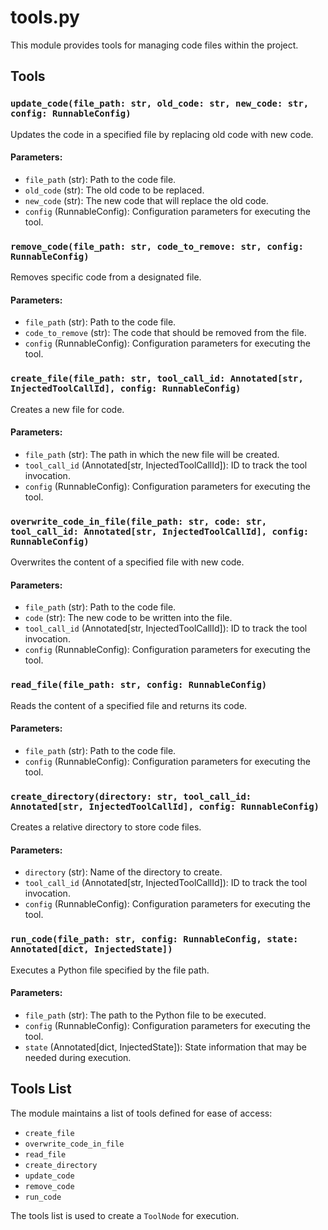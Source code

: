 # tools.py

This module provides tools for managing code files within the project.

## Tools

### `update_code(file_path: str, old_code: str, new_code: str, config: RunnableConfig)`

Updates the code in a specified file by replacing old code with new code.

#### Parameters:
- `file_path` (str): Path to the code file.
- `old_code` (str): The old code to be replaced.
- `new_code` (str): The new code that will replace the old code.
- `config` (RunnableConfig): Configuration parameters for executing the tool.

### `remove_code(file_path: str, code_to_remove: str, config: RunnableConfig)`

Removes specific code from a designated file.

#### Parameters:
- `file_path` (str): Path to the code file.
- `code_to_remove` (str): The code that should be removed from the file.
- `config` (RunnableConfig): Configuration parameters for executing the tool.

### `create_file(file_path: str, tool_call_id: Annotated[str, InjectedToolCallId], config: RunnableConfig)`

Creates a new file for code.

#### Parameters:
- `file_path` (str): The path in which the new file will be created.
- `tool_call_id` (Annotated[str, InjectedToolCallId]): ID to track the tool invocation.
- `config` (RunnableConfig): Configuration parameters for executing the tool.

### `overwrite_code_in_file(file_path: str, code: str, tool_call_id: Annotated[str, InjectedToolCallId], config: RunnableConfig)`

Overwrites the content of a specified file with new code.

#### Parameters:
- `file_path` (str): Path to the code file.
- `code` (str): The new code to be written into the file.
- `tool_call_id` (Annotated[str, InjectedToolCallId]): ID to track the tool invocation.
- `config` (RunnableConfig): Configuration parameters for executing the tool.

### `read_file(file_path: str, config: RunnableConfig)`

Reads the content of a specified file and returns its code.

#### Parameters:
- `file_path` (str): Path to the code file.
- `config` (RunnableConfig): Configuration parameters for executing the tool.

### `create_directory(directory: str, tool_call_id: Annotated[str, InjectedToolCallId], config: RunnableConfig)`

Creates a relative directory to store code files.

#### Parameters:
- `directory` (str): Name of the directory to create.
- `tool_call_id` (Annotated[str, InjectedToolCallId]): ID to track the tool invocation.
- `config` (RunnableConfig): Configuration parameters for executing the tool.

### `run_code(file_path: str, config: RunnableConfig, state: Annotated[dict, InjectedState])`

Executes a Python file specified by the file path.

#### Parameters:
- `file_path` (str): The path to the Python file to be executed.
- `config` (RunnableConfig): Configuration parameters for executing the tool.
- `state` (Annotated[dict, InjectedState]): State information that may be needed during execution.

## Tools List

The module maintains a list of tools defined for ease of access: 
- `create_file`
- `overwrite_code_in_file`
- `read_file`
- `create_directory`
- `update_code`
- `remove_code`
- `run_code`

The tools list is used to create a `ToolNode` for execution.